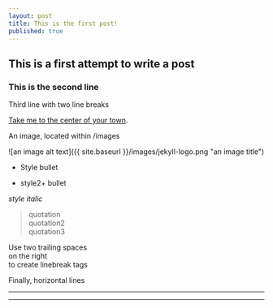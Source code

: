 ```yaml
---
layout: post
title: This is the first post!
published: true
---
```


## This is a first attempt to write a post
### This is the second line

Third line with two line breaks

[Take me to the center of your town](http://eprints.lse.ac.uk/89191/1/Chesire_Take_me_to_centre_Published.pdf). 

An image, located within /images

![an image alt text]({{ site.baseurl }}/images/jekyll-logo.png "an image title")

- Style bullet
+ style2+ bullet

_style italic_

> quotation  
> quotation2  
> quotation3  

Use two trailing spaces  
on the right  
to create linebreak tags  

Finally, horizontal lines

----
****
